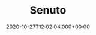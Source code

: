 ---
# GLOBAL 
layout: casestudy
page_type: casestudy
title: Senuto
published: true
links_visible: true

#SEO
seo_title:  Case Study Senuto | Aplikacja Mobilna dla Marketingu i SEO
seo_description: |-
  Projekt aplikacji mobilnej ułatwiającej pracę z marketingiem online i procesami SEO. 📈 Sprawdź, jak powstawała aplikacja mobilna. 📲
main_keywords:
  - aplikacja mobilna Senuto
  
#HREFLANGS
display_hreflangs: false
hreflangs:

#MENU 
top_line:
  menu_title: Senuto
  cta_title:

#SETTINGS
show_contact_in_footer: true

# CASESTUDY layout
cta_buttons:
  - name: 
    link: 
  - name: Wyceń podobny projekt
    link: /kontakt.html
testimonial_on_index: false
casestudy_on_index: true
cta: Case study Senuto


date: 2020-10-27T12:02:04.000+00:00 


intro: 
  title:  <strong>Aplikacja mobilna Senuto</strong> - Planowanie i monitorowanie działań SEO w telefonie
  content: |-
    Senuto jest narzędziem ułatwiającym planowanie, optymalizowanie i monitorowanie content marketingu i procesów SEO. Dzięki niemu możliwa jest analiza konkurencji w Google i dostosowanie działań pozwalających na jej wyprzedzenie poprzez zwiększenie ruchu na na konkretnych stronach.


header:
  title: <strong>Aplikacja mobilna Senuto</strong> - Planowanie i monitorowanie działań SEO w telefonie
  intro: |-
    Projekt realizowany dla Senuto zakładał stworzenie nowoczesnej aplikacji ułatwiającej pracę z szeroko pojętym marketingiem online i procesami SEO. Bardzo ważnym aspektem był dobór właściwych technologii, które gwarantują płynność i przejrzystość w trakcie obsługi. Dodatkowo koncepcja zakładała wprowadzenie takich funkcjonalności jak zaawansowane wykresy z możliwością filtrowania analizowanych danych. 
  main_photo:  /uploads/senuto-OG-image.jpg

project_type: mobile

screens:
  mobile_1:
    img: /uploads/casestudy-senuto-mobile-1.jpg
    cover: /uploads/casestudy-senuto-mobile-1-cover.jpg
    alt:
  mobile_2:
    img: /uploads/casestudy-senuto-mobile-2.jpg
    cover: /uploads/casestudy-senuto-mobile-2-cover.jpg
    alt:
  mobile_3:
    img: /uploads/casestudy-senuto-mobile-3.jpg
    cover: /uploads/casestudy-senuto-mobile-3-cover.jpg
    alt:
colors:
  main: "1B1C63"
  devices_border: "FFF"


company: Senuto
company_logo: 
watermark: 


customer_opinion:
  person: Damian Sałkowski
  position: CEO
  photo: /uploads/damian-salkowski.jpg
  quotation:
    
  quotation_small:
    
  quotation_sentence: 

  
project_categories:
  - _services/aplikacje-internetowe.md
project_technologies:
  - _technologies/react-native.md
project_range:
  - front-end

steps:
- name: Analiza
  icon: /uploads/graphic-analysis.svg
  desc:  |-
    {:.list.list-positive}
    * Odbiór gotowego projektu graficznego oraz pełnej dokumentacji API od klienta.
    * Analiza wymagań i oczekiwań wobec przygotowywanego projektu aplikacji i jej funkcjonalności.
    * Stworzenie estymacji czasowej dotyczącej zaprogramowania aplikacji mobilnej.
- name: Front-end
  icon: /uploads/graphic-front-end.svg
  desc:  |-
    {:.list.list-positive}
    * Dopasowanie technologii spełniającej wszelkie oczekiwania wobec aplikacji - React Native.
    * Prace związane z programowaniem i dopracowywaniem aplikacji mobilnej trwające 3 miesiące.
    * Oddanie gotowej aplikacji dostosowanej pod różnych użytkowników - w wersji Android oraz iOS.
- name: Testowanie
  icon: /uploads/graphic-testing.svg
  desc:  |-
    {:.list.list-positive}
    * Testowanie działania i użyteczności aplikacji już na początkowych etapach produkcji.
    * Dodawanie kolejnych funkcjonalności i sprawdzanie ich bezpośrednio po stworzeniu.
    * Testy manualne mające na celu weryfikację założeń i wymagań stawianych przez klienta wobec realizowanego projektu.

presentation:
  -
    graphic: /uploads/casestudy-senuto-pic-1.jpg
    graphic_title:  
    graphic_full_width: true
    graphic_size: 4
    content:  |-
      ## Poznaj aplikację mobilną Senuto
      Nowoczesne aplikacje mobilne ułatwiają codzienną pracę. Jest to szczególnie ważne w przypadku procesów związanych z marketingiem internetowym. Głównym założeniem projektu było więc stworzenie narzędzia, które można wykorzystać w dowolnym miejscu i czasie - bez dostępu do komputera. Podstawą w tym przypadku było dopasowanie technologii, które przełożą się na użyteczność aplikacji i intuicyjną obsługę z wykorzystaniem wszystkich dostępnych funkcji.
    content_size: 4
  -
    graphic: /uploads/casestudy-senuto-pic-2.jpg
    graphic_title: 
    graphic_full_width: true
    graphic_size: 4
    content:  |-
      ## Zaawansowane technologie - React Native
      Główną technologią wykorzystaną w podczas tworzenia aplikacji Senuto jest React Native. Jest to platforma, której wykorzystanie umożliwia stworzenie dynamicznych i intuicyjnych aplikacji mobilnych. Jej zastosowanie podczas programowania pozwoliło uzyskać maksymalną płynność, która ma wpływ na doświadczenia użytkownika korzystającego z narzędzia.

    content_size: 4
  -
    graphic: /uploads/casestudy-senuto-pic-3.jpg
    graphic_title: 
    graphic_full_width: true
    graphic_size: 4
    content:  |-
      ## Bezpieczeństwo i ochrona użytkowników
      Umieszczenie aplikacji mobilnej w App Store i Google Play to gwarancja bezpieczeństwa i ochrony danych wszystkich użytkowników, którzy ją pobierają i pracują z jej wykorzystaniem. Każde oprogramowanie dodawane na te platformy musi spełniać określone zasady i chronić urządzenia osób, które je pobierają przed zagrożeniami i szkodliwym oprogramowaniem. 
    content_size: 4
  -
    graphic: /uploads/casestudy-senuto-pic-4.jpg
    graphic_title: 
    graphic_full_width: true
    graphic_size: 4
    content:  |-
      ## Szybkość i wydajność aplikacji
      Personalizowana aplikacja mobilna to zdecydowana przewaga nad standardowymi rozwiązaniami. Projekt przygotowany z uwzględnieniem indywidualnych wymagań klienta daje zdecydowanie większe możliwości w zakresie osiągnięcia maksymalnej użyteczności. Te aspekty dotyczą przygotowanej przez nas zespół aplikacji, która działa sprawnie i zapewnia znacznie lepsze doświadczenia użytkownikom niż strona internetowa.
    content_size: 4
  -
    graphic: /uploads/casestudy-senuto-pic-5.jpg
    graphic_title: 
    graphic_full_width: true
    graphic_size: 4
    content:  |-
      ## Wielowymiarowe i zaawansowane wykresy
      Główną funkcjonalnością aplikacji mobilnej Senuto są zaawansowane wykresy dające szerokie możliwości w zakresie filtrowania. Użytkownik może jednocześnie nałożyć na siebie kilka wyników, co daje mu zdecydowanie szerszy pogląd na kwestię optymalizacji procesów marketingowych. Jednocześnie generownie wielowymiarowych wykresów w żaden sposób nie wpływa na wydajność aplikacji.
    content_size: 4
---